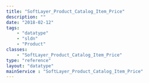 ```yaml
---
title: "SoftLayer_Product_Catalog_Item_Price"
description: ""
date: "2018-02-12"
tags:
    - "datatype"
    - "sldn"
    - "Product"
classes:
    - "SoftLayer_Product_Catalog_Item_Price"
type: "reference"
layout: "datatype"
mainService : "SoftLayer_Product_Catalog_Item_Price"
---
```


